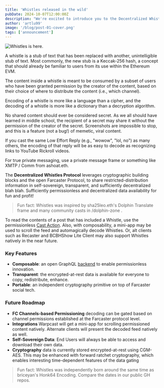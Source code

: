 ```yaml
---
title: 'Whistles released in the wild'
pubDate: 2024-10-07T12:00:00Z
description: "We're excited to introduce you to the Decentralized Whistles Protocol a..."
author: 'artlu99'
image: '/blog/post-01-cover.png'
tags: ['announcement']
---
```


![Whistles is here.](/blog/post-01.png)

A whistle is a stub of text that has been replaced with another, unintelligible stub of text. Most commonly, the new stub is a Keccak-256 hash, a concept that  should already be familiar to users from its use within the Ethereum EVM.

The content inside a whistle is meant to be consumed by a subset of users who have been granted permission by the creator of the content, based on their choice of where to distribute the content (i.e., which channel).

Encoding of a whistle is more like a language than a cipher, and the decoding of a whistle is more like a dictionary than a decryption algorithm.

No shared content should ever be considered secret. As we all should have learned in middle school, the recipient of a secret may share it without the permission of the creator of the secret. Screenshots are impossible to stop, and this is a feature (not a bug!) of memetic, viral content.

If you cast the same Low Effort Reply (e.g., "wowow", "lol, no") as many others, the encoding of that reply will be as easy to decode as recognizing links to YouTube Rickroll videos.

For true private messaging, use a private message frame or something like XMTP / Comm from ashoat.eth.

The <strong>Decentralized Whistles Protocol</strong> leverages cryptographic building blocks and the open Farcaster Protocol, to share restricted-distribution information in self-sovereign, transparent, and sufficiently decentralized blah blah. Sufficiently permissionless and decentralized data availability for fun and profit!

> Fun fact: Whistles was inspired by sha25leo.eth's Dolphin Translate frame and many community casts in /dolphin-zone .

To read the contents of a post that has included a Whistle, use the permissionless [Cast Action](https://warpcast.com/~/add-cast-action?url=https%3A%2F%2Fkeccak256-composer-action.artlu.workers.dev%2Fcast-action). Also, with composability, a mini-app may be used to scroll the feed and automagically decode Whistles. Or, alt clients such as Recaster and BCBHShow Lite Client may also support Whistles natively in the near future.

### Key Features

- **Composable**: an open GraphQL [backend](https://yoga-whistles.artlu.workers.dev/graphql) to enable permissionless innovation.
- **Transparent**: the encrypted-at-rest data is available for everyone to copy, redistribute, enhance.
- **Portable**: an independent cryptography primitive on top of Farcaster social tech.

### Future Roadmap

- **FC Channels-based Permissioning** decoding can be gated based on channel permissions established at the Farcaster protocol level.
- **Integrations** Warpcast will get a mini-app for scrolling permissioned content natively. Alternate clients will present the decoded feed natively as well.
- **Self-Sovereign Data**: End Users will always be able to access and download their own data.
- **Cryptography** data is currently stored encrypted-at-rest using CGM-AES. This may be enhanced with forward ratchet cryptography, which enables interesting time-dependent features of the data gating

> Fun fact: Whistles was independently born around the same time as briceyan's Honk64 Encoding. Compare the dates in our public GH repos.
